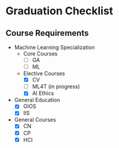 # Graduation Checklist
## Course Requirements
- Machine Learning Specialization
	- Core Courses
		- [ ] GA
		- [ ] ML
	- Elective Courses
		- [x] CV
		- [ ] ML4T (in progress)
		- [x] AI Ethics
- General Education
	- [x] GIOS
	- [x] IIS
- General Courses
	- [x] CN
	- [x] CP
	- [x] HCI